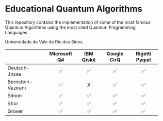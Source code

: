 # Educational Quantum Algorithms

This repository contains the implementation of some of the most famous Quantum Algorithms using the most cited Quantum Programming Languages.


Universidade do Vale do Rio dos Sinos.



|                     |  Microsoft Q#  |  IBM Qiskit    |  Google CirQ   |  Rigetti Pyquil|
| ------------------- | :------------: | :------------: | :------------: | :------------: |
|  Deutsch-Jozsa      |      ✅       |      ✅          |      ✅           |      ✅        |
|  Bernstein-Vazirani |      ✅       |       X          |     ✅          |      ✅       |
|  Simon              |      ✅       |      ✅          |      ✅          |       ✅        |
|  Shor               |  		✅	        |      ✅         |         ✅         |         ✅       |
|  Grover             |       ✅      |      ✅         |         ✅            |      ✅       | 
